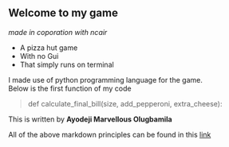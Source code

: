 
## Welcome to my game
*made in coporation with ncair*

- A pizza hut game
- With no Gui
- That simply runs on terminal

I made use of python programming language for the game.  
Below is the first function of my code  
> def calculate_final_bill(size, add_pepperoni, extra_cheese):

This is written by **Ayodeji Marvellous Olugbamila**  


All of the above markdown principles can be found in this [link](https://www.markdownguide.org/basic-syntax/#links) 
